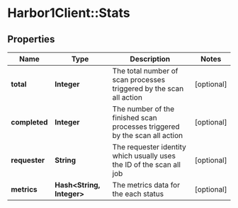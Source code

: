# Harbor1Client::Stats

## Properties
Name | Type | Description | Notes
------------ | ------------- | ------------- | -------------
**total** | **Integer** | The total number of scan processes triggered by the scan all action | [optional] 
**completed** | **Integer** | The number of the finished scan processes triggered by the scan all action | [optional] 
**requester** | **String** | The requester identity which usually uses the ID of the scan all job | [optional] 
**metrics** | **Hash&lt;String, Integer&gt;** | The metrics data for the each status | [optional] 


